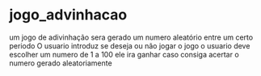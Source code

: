 # jogo_advinhacao
um jogo de adivinhação
sera gerado um numero aleatório entre um certo periodo
O usuario introduz se deseja ou não jogar o jogo
o usuario deve escolher um numero de 1 a 100
ele ira ganhar caso consiga acertar o numero gerado aleatoriamente
